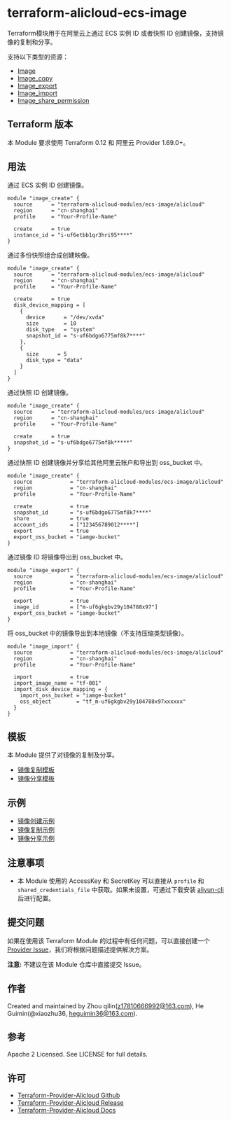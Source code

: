 terraform-alicloud-ecs-image
============================

Terraform模块用于在阿里云上通过 ECS 实例 ID 或者快照 ID 创建镜像，支持镜像的复制和分享。

支持以下类型的资源：

* [Image](https://www.terraform.io/docs/providers/alicloud/r/image.html)
* [Image_copy](https://www.terraform.io/docs/providers/alicloud/r/image_copy.html)
* [Image_export](https://www.terraform.io/docs/providers/alicloud/r/image_export.html)
* [Image_import](https://www.terraform.io/docs/providers/alicloud/r/image_import.html)
* [Image_share_permission](https://www.terraform.io/docs/providers/alicloud/r/image_share_permission.html)

## Terraform 版本

本 Module 要求使用 Terraform 0.12 和 阿里云 Provider 1.69.0+。

## 用法

通过 ECS 实例 ID 创建镜像。

```hcl
module "image_create" {
  source      = "terraform-alicloud-modules/ecs-image/alicloud"
  region      = "cn-shanghai"
  profile     = "Your-Profile-Name"

  create      = true
  instance_id = "i-uf6etbb1qr3hri95****"
}
```

通过多份快照组合成创建映像。

```hcl
module "image_create" {
  source      = "terraform-alicloud-modules/ecs-image/alicloud"
  region      = "cn-shanghai"
  profile     = "Your-Profile-Name"

  create      = true
  disk_device_mapping = [
    {
      device      = "/dev/xvda"
      size        = 10
      disk_type   = "system"
      snapshot_id = "s-uf6bdgo6775mf8k7****"
    },
    {
      size      = 5
      disk_type = "data"
    }
  ]
}
```

通过快照 ID 创建镜像。

```hcl
module "image_create" {
  source      = "terraform-alicloud-modules/ecs-image/alicloud"
  region      = "cn-shanghai"
  profile     = "Your-Profile-Name"

  create      = true
  snapshot_id = "s-uf6bdgo6775mf8k*****"
}
```

通过快照 ID 创建镜像并分享给其他阿里云账户和导出到 oss_bucket 中。

```hcl
module "image_create" {
  source            = "terraform-alicloud-modules/ecs-image/alicloud"
  region            = "cn-shanghai"
  profile           = "Your-Profile-Name"

  create            = true
  snapshot_id       = "s-uf6bdgo6775mf8k7****"
  share             = true
  account_ids       = ["123456789012****"]
  export            = true
  export_oss_bucket = "iamge-bucket"
}
```

通过镜像 ID 将镜像导出到 oss_bucket 中。

```hcl
module "image_export" {
  source            = "terraform-alicloud-modules/ecs-image/alicloud"
  region            = "cn-shanghai"
  profile           = "Your-Profile-Name"

  export            = true
  image_id          = ["m-uf6gkgbv29y104788x97"]
  export_oss_bucket = "iamge-bucket"
}
```

将 oss_bucket 中的镜像导出到本地镜像（不支持压缩类型镜像）。

```hcl
module "image_import" {
  source            = "terraform-alicloud-modules/ecs-image/alicloud"
  region            = "cn-shanghai"
  profile           = "Your-Profile-Name"

  import            = true
  import_image_name = "tf-001"
  import_disk_device_mapping = {
    import_oss_bucket = "iamge-bucket"
    oss_object        = "tf_m-uf6gkgbv29y104788x97xxxxxx"
  }
}
```

## 模板

本 Module 提供了对镜像的复制及分享。

* [镜像复制模板](https://github.com/terraform-alicloud-modules/terraform-alicloud-ecs-image/tree/master/modules/image-copy)
* [镜像分享模板](https://github.com/terraform-alicloud-modules/terraform-alicloud-ecs-image/tree/master/modules/image-share-permission)


## 示例

* [镜像创建示例](https://github.com/terraform-alicloud-modules/terraform-alicloud-ecs-image/tree/master/examples/image-create)
* [镜像复制示例](https://github.com/terraform-alicloud-modules/terraform-alicloud-ecs-image/tree/master/examples/image-copy)
* [镜像分享示例](https://github.com/terraform-alicloud-modules/terraform-alicloud-ecs-image/tree/master/examples/image-share-permission)


## 注意事项

* 本 Module 使用的 AccessKey 和 SecretKey 可以直接从 `profile` 和 `shared_credentials_file` 中获取。如果未设置，可通过下载安装 [aliyun-cli](https://github.com/aliyun/aliyun-cli#installation) 后进行配置。

提交问题
-------
如果在使用该 Terraform Module 的过程中有任何问题，可以直接创建一个 [Provider Issue](https://github.com/terraform-providers/terraform-provider-alicloud/issues/new)，我们将根据问题描述提供解决方案。

**注意:** 不建议在该 Module 仓库中直接提交 Issue。

作者
-------
Created and maintained by Zhou qilin(z17810666992@163.com), He Guimin(@xiaozhu36, heguimin36@163.com).

参考
----
Apache 2 Licensed. See LICENSE for full details.

许可
---------
* [Terraform-Provider-Alicloud Github](https://github.com/terraform-providers/terraform-provider-alicloud)
* [Terraform-Provider-Alicloud Release](https://releases.hashicorp.com/terraform-provider-alicloud/)
* [Terraform-Provider-Alicloud Docs](https://www.terraform.io/docs/providers/alicloud/index.html)
